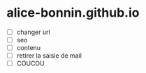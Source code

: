 # alice-bonnin.github.io

- [ ] changer url
- [ ] seo 
- [ ] contenu 
- [ ] retirer la saisie de mail
- [ ] COUCOU
